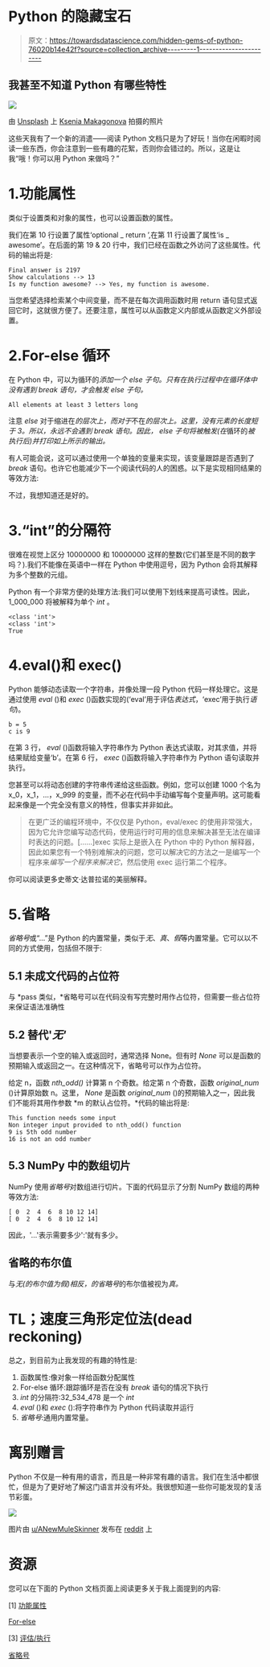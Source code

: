 # Python 的隐藏宝石

> 原文：<https://towardsdatascience.com/hidden-gems-of-python-76020b14e42f?source=collection_archive---------1----------------------->

## 我甚至不知道 Python 有哪些特性

![](img/b55591e3c00249fed8656ccd4a6c77bf.png)

由 [Unsplash](https://unsplash.com?utm_source=medium&utm_medium=referral) 上 [Ksenia Makagonova](https://unsplash.com/@dearseymour?utm_source=medium&utm_medium=referral) 拍摄的照片

这些天我有了一个新的消遣——阅读 Python 文档只是为了好玩！当你在闲暇时阅读一些东西，你会注意到一些有趣的花絮，否则你会错过的。所以，这是让我“哦！你可以用 Python 来做吗？”

# 1.功能属性

类似于设置类和对象的属性，也可以设置函数的属性。

我们在第 10 行设置了属性‘optional _ return ’,在第 11 行设置了属性‘is _ awesome’。在后面的第 19 & 20 行中，我们已经在函数之外访问了这些属性。代码的输出将是:

```
Final answer is 2197
Show calculations --> 13
Is my function awesome? --> Yes, my function is awesome.
```

当您希望选择检索某个中间变量，而不是在每次调用函数时用 return 语句显式返回它时，这就很方便了。还要注意，属性可以从函数定义内部或从函数定义外部设置。

# 2.For-else 循环

在 Python 中，可以为循环的*添加一个 *else* 子句。只有在执行过程中在循环体中没有遇到 *break* 语句，才会触发 *else* 子句。*

```
All elements at least 3 letters long
```

注意 *else* 对于缩进在*的层次上，而对于*不在*的层次上。这里，没有元素的长度短于 3。所以，永远不会遇到 *break* 语句。因此， *else* 子句将被触发(在*循环的*被执行后)并打印如上所示的输出。*

有人可能会说，这可以通过使用一个单独的变量来实现，该变量跟踪是否遇到了 *break* 语句。也许它也能减少下一个阅读代码的人的困惑。以下是实现相同结果的等效方法:

不过，我想知道还是好的。

# 3.“int”的分隔符

很难在视觉上区分 10000000 和 10000000 这样的整数(它们甚至是不同的数字吗？).我们不能像在英语中一样在 Python 中使用逗号，因为 Python 会将其解释为多个整数的元组。

Python 有一个非常方便的处理方法:我们可以使用下划线来提高可读性。因此，1_000_000 将被解释为单个 *int* 。

```
<class 'int'>
<class 'int'>
True
```

# 4.eval()和 exec()

Python 能够动态读取一个字符串，并像处理一段 Python 代码一样处理它。这是通过使用 *eval* ()和 *exec* ()函数实现的(‘eval’用于评估*表达式*，‘exec’用于执行*语句*)。

```
b = 5
c is 9
```

在第 3 行， *eval* ()函数将输入字符串作为 Python 表达式读取，对其求值，并将结果赋给变量‘b’。在第 6 行， *exec* ()函数将输入字符串作为 Python 语句读取并执行。

您甚至可以将动态创建的字符串传递给这些函数。例如，您可以创建 1000 个名为 x_0，x_1，…，x_999 的变量，而不必在代码中手动编写每个变量声明。这可能看起来像是一个完全没有意义的特性，但事实并非如此。

> 在更广泛的编程环境中，不仅仅是 Python，eval/exec 的使用非常强大，因为它允许您编写动态代码，使用运行时可用的信息来解决甚至无法在编译时表达的问题。[……]exec 实际上是嵌入在 Python 中的 Python 解释器，因此如果您有一个特别难解决的问题，您可以解决它的方法之一是编写一个程序来*编写一个程序来解决它*，然后使用 exec 运行第二个程序。

你可以阅读更多史蒂文·达普拉诺的美丽解释。

# 5.省略

*省略号*或“…”是 Python 的内置常量，类似于*无*、*真*、*假*等内置常量。它可以以不同的方式使用，包括但不限于:

## 5.1 未成文代码的占位符

与 *pass 类似，*省略号可以在代码没有写完整时用作占位符，但需要一些占位符来保证语法准确性

## 5.2 替代'*无'*

当想要表示一个空的输入或返回时，通常选择 None。但有时 *None* 可以是函数的预期输入或返回之一。在这种情况下，省略号可以作为占位符。

给定 n，函数 *nth_odd()* 计算第 n 个奇数。给定第 n 个奇数，函数 *original_num* ()计算原始数 n。这里， *None* 是函数 *original_num* ()的预期输入之一，因此我们不能将其用作参数 *m 的默认占位符。*代码的输出将是:

```
This function needs some input
Non integer input provided to nth_odd() function
9 is 5th odd number
16 is not an odd number
```

## 5.3 NumPy 中的数组切片

NumPy 使用*省略号*对数组进行切片。下面的代码显示了分割 NumPy 数组的两种等效方法:

```
[ 0  2  4  6  8 10 12 14]
[ 0  2  4  6  8 10 12 14]
```

因此，'…'表示需要多少':'就有多少。

## 省略的布尔值

与*无(*的布尔值为*假)相反，*的*省略号*的布尔值被视为*真。*

# TL；速度三角形定位法(dead reckoning)

总之，到目前为止我发现的有趣的特性是:

1.  函数属性:像对象一样给函数分配属性
2.  For-else 循环:跟踪循环是否在没有 *break* 语句的情况下执行
3.  *int* 的分隔符:32_534_478 是一个 *int*
4.  *eval* ()和 *exec* ():将字符串作为 Python 代码读取并运行
5.  *省略号*:通用内置常量。

# 离别赠言

Python 不仅是一种有用的语言，而且是一种非常有趣的语言。我们在生活中都很忙，但是为了更好地了解这门语言并没有坏处。我很想知道一些你可能发现的复活节彩蛋。

![](img/15ac4010e2fc9a728dabd32dae438f78.png)

图片由 [u/ANewMuleSkinner](https://www.reddit.com/user/ANewMuleSkinner/) 发布在 [reddit](https://www.reddit.com/r/seinfeld/comments/2g94iv/are_you_reading_my_vcr_manual/) 上

# 资源

您可以在下面的 Python 文档页面上阅读更多关于我上面提到的内容:

[1] [功能属性](https://docs.python.org/3/reference/datamodel.html#:~:text=Special%20read%2Donly%20attributes%3A%20__,in%20or%20None%20if%20unavailable.)

[For-else](https://docs.python.org/3/tutorial/controlflow.html#break-and-continue-statements-and-else-clauses-on-loops)

[3] [评估/执行](https://docs.python.org/3/library/functions.html#eval)

[省略号](https://docs.python.org/3/library/constants.html#Ellipsis)